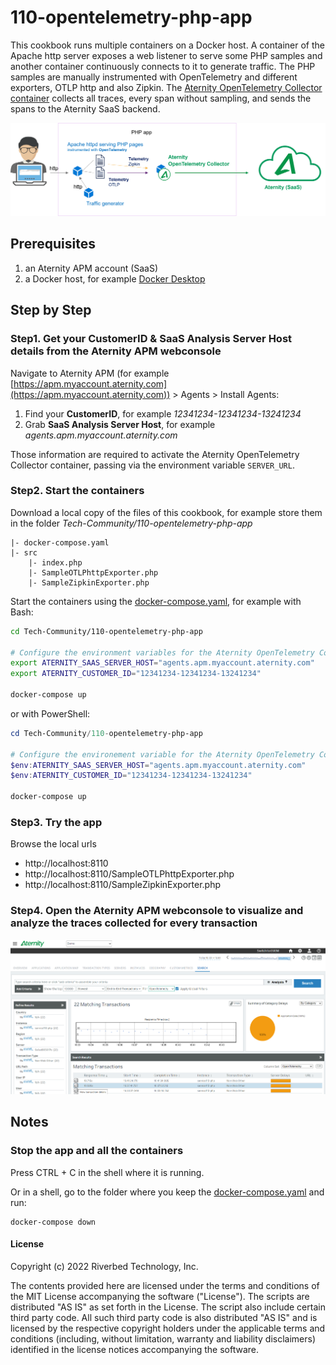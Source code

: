 # 110-opentelemetry-php-app

This cookbook runs multiple containers on a Docker host. A container of the Apache http server exposes a web listener to serve some PHP samples and another container continuously connects to it to generate traffic. The PHP samples are manually instrumented with OpenTelemetry and different exporters, OTLP http and also Zipkin. The [Aternity OpenTelemetry Collector container](https://hub.docker.com/r/aternity/apm-collector) collects all traces, every span without sampling, and sends the spans to the Aternity SaaS backend. 

![diagram](images/110-diagram.png)

## Prerequisites

1. an Aternity APM account (SaaS)
2. a Docker host, for example [Docker Desktop](https://www.docker.com/products/docker-desktop)

## Step by Step

### Step1. Get your CustomerID & SaaS Analysis Server Host details from the Aternity APM webconsole

Navigate to Aternity APM (for example [https://apm.myaccount.aternity.com](https://apm.myaccount.aternity.com)) > Agents > Install Agents:

1. Find your **CustomerID**, for example *12341234-12341234-13241234*
2. Grab **SaaS Analysis Server Host**, for example *agents.apm.myaccount.aternity.com*

Those information are required to activate the Aternity OpenTelemetry Collector container, passing via the environment variable `SERVER_URL`. 

### Step2. Start the containers

Download a local copy of the files of this cookbook, for example store them in the folder *Tech-Community/110-opentelemetry-php-app*

```
|- docker-compose.yaml
|- src
    |- index.php
    |- SampleOTLPhttpExporter.php
    |- SampleZipkinExporter.php
```

Start the containers using the [docker-compose.yaml](docker-compose.yaml), for example with Bash:

```bash
cd Tech-Community/110-opentelemetry-php-app

# Configure the environment variables for the Aternity OpenTelemetry Collector
export ATERNITY_SAAS_SERVER_HOST="agents.apm.myaccount.aternity.com"
export ATERNITY_CUSTOMER_ID="12341234-12341234-13241234"

docker-compose up
```

or with PowerShell:

```PowerShell
cd Tech-Community/110-opentelemetry-php-app

# Configure the environement variable for the Aternity OpenTelemetry Collector
$env:ATERNITY_SAAS_SERVER_HOST="agents.apm.myaccount.aternity.com"
$env:ATERNITY_CUSTOMER_ID="12341234-12341234-13241234"

docker-compose up
```

### Step3. Try the app

Browse the local urls

- http://localhost:8110
- http://localhost:8110/SampleOTLPhttpExporter.php
- http://localhost:8110/SampleZipkinExporter.php


### Step4. Open the Aternity APM webconsole to visualize and analyze the traces collected for every transaction

![Aternity APM OpenTelemetry traces](images/aternity-opentelemetry-service110-php-transactions.png)

## Notes

### Stop the app and all the containers

Press CTRL + C in the shell where it is running.

Or in a shell, go to the folder where you keep the [docker-compose.yaml](docker-compose.yaml) and run:

```shell
docker-compose down
```

#### License

Copyright (c) 2022 Riverbed Technology, Inc.

The contents provided here are licensed under the terms and conditions of the MIT License accompanying the software ("License"). The scripts are distributed "AS IS" as set forth in the License. The script also include certain third party code. All such third party code is also distributed "AS IS" and is licensed by the respective copyright holders under the applicable terms and conditions (including, without limitation, warranty and liability disclaimers) identified in the license notices accompanying the software.

